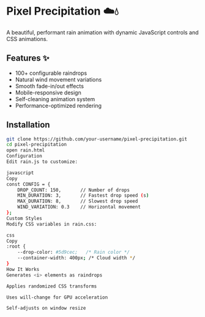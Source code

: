 # Pixel Precipitation ☁️💧

A beautiful, performant rain animation with dynamic JavaScript controls and CSS animations.



## Features ✨
- 100+ configurable raindrops
- Natural wind movement variations
- Smooth fade-in/out effects
- Mobile-responsive design
- Self-cleaning animation system
- Performance-optimized rendering

## Installation
```bash
git clone https://github.com/your-username/pixel-precipitation.git
cd pixel-precipitation
open rain.html
Configuration
Edit rain.js to customize:

javascript
Copy
const CONFIG = {
    DROP_COUNT: 150,       // Number of drops
    MIN_DURATION: 3,       // Fastest drop speed (s)
    MAX_DURATION: 8,       // Slowest drop speed
    WIND_VARIATION: 0.3    // Horizontal movement
};
Custom Styles
Modify CSS variables in rain.css:

css
Copy
:root {
    --drop-color: #5d9cec;   /* Rain color */
    --container-width: 400px; /* Cloud width */
}
How It Works
Generates <i> elements as raindrops

Applies randomized CSS transforms

Uses will-change for GPU acceleration

Self-adjusts on window resize